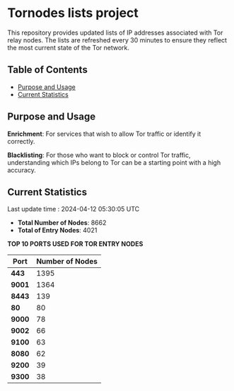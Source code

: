 # Tornodes lists project

This repository provides updated lists of IP addresses associated with Tor relay nodes. The lists are refreshed every 30 minutes to ensure they reflect the most current state of the Tor network.

## Table of Contents

- [Purpose and Usage](#purpose-and-usage)
- [Current Statistics](#current-statistics)


## Purpose and Usage

**Enrichment**: For services that wish to allow Tor traffic or identify it correctly.

**Blacklisting**: For those who want to block or control Tor traffic, understanding which IPs belong to Tor can be a starting point with a high accuracy.

## Current Statistics

Last update time : 2024-04-12 05:30:05 UTC

- **Total Number of Nodes**: 8662
- **Total of Entry Nodes**: 4021

**TOP 10 PORTS USED FOR TOR ENTRY NODES**

| **Port** | **Number of Nodes** |
|------|-----------------|
| **443**   | 1395  |
| **9001**   | 1364  |
| **8443**   | 139  |
| **80**   | 80  |
| **9000**   | 78  |
| **9002**   | 66  |
| **9100**   | 63  |
| **8080**   | 62  |
| **9200**   | 39  |
| **9300**   | 38  |

